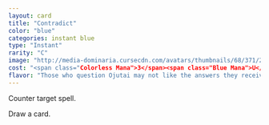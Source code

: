```yaml
---
layout: card
title: "Contradict"
color: "blue"
categories: instant blue
type: "Instant"
rarity: "C"
image: "http://media-dominaria.cursecdn.com/avatars/thumbnails/68/371/200/283/635618456905686661.png"
cost: "<span class="Colorless Mana">3</span><span class="Blue Mana">U</span><span class="Blue Mana">U</span>"
flavor: "Those who question Ojutai may not like the answers they receive."
---
```


Counter target spell.

Draw a card.
